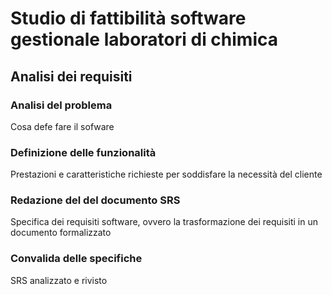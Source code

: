 # Studio di fattibilità software gestionale laboratori di chimica

## Analisi dei requisiti
### Analisi del problema
Cosa defe fare il sofware

### Definizione delle funzionalità
Prestazioni e caratteristiche richieste per soddisfare la necessità del cliente

### Redazione del del documento SRS
Specifica dei requisiti software, ovvero la trasformazione dei requisiti in un documento formalizzato

### Convalida delle specifiche
SRS analizzato e rivisto
<!--stackedit_data:
eyJoaXN0b3J5IjpbMTA0MTU0OTI4N119
-->